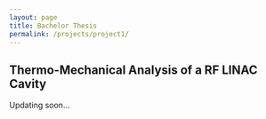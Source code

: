 ```yaml
---
layout: page
title: Bachelor Thesis
permalink: /projects/project1/
---
```


## Thermo-Mechanical Analysis of a RF LINAC Cavity

Updating soon...